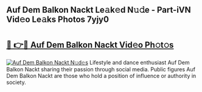 ## Auf Dem Balkon Nackt Le𝚊k𝚎d N𝚞𝚍e - Part-iVN Vid𝚎o Le𝚊ks Photos 7yjy0

# <h2><a href="http://fb6p3j.evod.top/?m=Auf+Dem+Balkon+Nackt">🔗 👉🔴 Auf Dem Balkon Nackt Vid𝚎o Ph𝚘t𝚘s</a></h2>

[![Auf Dem Balkon Nackt N𝚞d𝚎s](https://i.imgur.com/8V9OHl7.gif)](http://fb6p3j.evod.top/?m=Auf+Dem+Balkon+Nackt)
Lifestyle and dance enthusiast Auf Dem Balkon Nackt sharing their passion through social media. Public figures Auf Dem Balkon Nackt are those who hold a position of influence or authority in society. 
